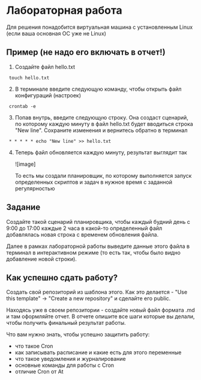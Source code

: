 # Лабораторная работа

Для решения понадобится виртуальная машина с установленным Linux (если ваша основная ОС уже не Linux)
## Пример (не надо его включать в отчет!)
1. Создайте файл hello.txt
```
 touch hello.txt
```
2. В терминале введите следующую команду, чтобы открыть файл конфигураций (настроек)
```
 crontab -e
```
3. Попав внутрь, введите следующую строку. Она создаст сценарий, по которому каждую минуту в файл hello.txt будет вводиться строка "New line". Сохраните изменения и вернитесь обратно в терминал
```
 * * * * * echo "New line" >> hello.txt
```
4. Теперь файл обновляется каждую минуту, результат выглядит так

     ![image]

     То есть мы создали планировщик, по которому выполняется запуск определенных скриптов и задач в нужное время с заданной регулярностью
## Задание 
Создайте такой сценарий планировщика, чтобы каждый будний день с 9:00 до 17:00 каждые 2 часа в какой-то определенный файл добавлялась новая строка с временем обновления файла. 

Далее в рамках лабораторной работы выведите данные этого файла в терминал в интерактивном режиме (то есть так, чтобы было видно добавление новой строки).
## Как успешно сдать работу?
Создать свой репозиторий из шаблона этого. Как это делается - "Use this template" -> "Create a new repository" и сделайте его public.

Находясь уже в своем репозитории - создайте новый файл формата .md и там оформляйте отчет. В отчете опишите все шаги которые вы делали, чтобы получить финальный результат работы.

Что вам нужно знать, чтобы успешно защитить работу:
- что такое Cron
- как записывать расписание и какие есть для этого переменные
- что такое уведомления и журналирование
- основные команды для работы с Cron
- отличие Cron от At
